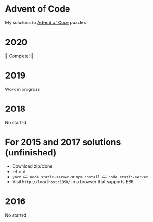 # Advent of Code
My solutions to [Advent of Code](https://adventofcode.com/) puzzles

# 2020
🌟 Complete! 🌟

# 2019
Work in progress

# 2018
No started

# For 2015 and 2017 solutions (unfinished)

* Download zip/clone
* `cd old`
* `yarn && node static-server` or `npm install && node static-server`
* Visit `http://localhost:1990/` in a browser that supports ES6

# 2016
No started
